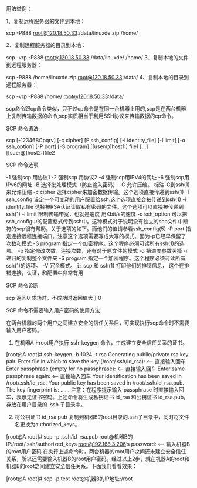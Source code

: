 用法举例：

1、复制远程服务器的文件到本地：

scp -P888 root@120.18.50.33:/data/linuxde.zip /home/

2、复制远程服务器的目录到本地：

scp -vrp -P888 root@120.18.50.33:/data/linuxde/ /home/
3、复制本地的文件到远程服务器：

scp -P888 /home/linuxde.zip root@120.18.50.33:/data/
4、复制本地的目录到远程服务器：

scp -vrp -P888 /home/ root@120.18.50.33:/data/

scp命令跟cp命令类似，只不过cp命令是在同一台机器上用的,scp是在两台机器上复制传输数据的命令,scp实质相当于利用SSH协议来传输数据的cp命令。

SCP 命令语法

scp [-12346BCpqrv] [-c cipher] [F ssh_config] [-I identity_file] [-l limit]
    [-o ssh_option] [-P port] [-S program]
    [[user@]host1:] file1 […] [[suer@]host2:]file2

SCP 命令选项

-1 强制scp 用协议1
-2 强制scp 用协议2
-4 强制scp用IPV4的网址
-6 强制scp用IPv6的网址
-B 选择批处理模式（防止输入密码）
-C 允许压缩。 标注-C到ssh(1)来允许压缩
-c cipher 选择cipher来加密数据传输。这个选项直接传递到ssh(1)
-F ssh_config 设定一个可变动的用户配置给ssh.这个选项直接会被传递到ssh(1)
-i identity_file 选择被RSA认证读取私有密码的文件。这个选项可以直接被传递到ssh(1)
-l limit 限制传输带宽，也就是速度 用Kbit/s的速度
-o ssh_option 可以把ssh_config中的配置格式传到ssh中。这种模式对于说明没有独立的scp文件中断符的scp很有帮助。关于选项的如下。而他们的值请参看ssh_config(5)
-P port 指定连接远程连接端口。注意这个选项需要写成大写的模式。因为-p已经早保留了次数和模式
-S program 指定一个加密程序。这个程序必须可读所有ssh(1)的选项。
-p 指定修改次数，连接次数，还有对于原文件的模式
-q 把进度参数关掉
-r 递归的复制整个文件夹
-S program 指定一个加密程序。这个程序必须可读所有ssh(1)的选项。
-V 冗余模式。 让 scp 和 ssh(1) 打印他们的排错信息， 这个在排错连接，认证，和配置中非常有用


SCP 命令诊断

scp 返回0 成功时，不成功时返回值大于0

SCP 命令不需要输入用户密码的使用方法

在两台机器的两个用户之间建立安全的信任关系后，可实现执行scp命令时不需要输入用户密码。

1. 在机器A上root用户执行 ssh-keygen 命令，生成建立安全信任关系的证书。

[root@A root]# ssh-keygen -b 1024 -t rsa
Generating public/private rsa key pair.
Enter file in which to save the key (/root/.ssh/id_rsa): <– 直接输入回车
Enter passphrase (empty for no passphrase): <– 直接输入回车
Enter same passphrase again: <– 直接输入回车
Your identification has been saved in /root/.ssh/id_rsa.
Your public key has been saved in /root/.ssh/id_rsa.pub.
The key fingerprint is: ……
注意：在程序提示输入 passphrase 时直接输入回车，表示无证书密码。上述命令将生成私钥证书 id_rsa 和公钥证书 id_rsa.pub，存放在用户目录的 .ssh 子目录中。

2. 将公钥证书 id_rsa.pub 复制到机器B的root目录的.ssh子目录中，同时将文件名更换为authorized_keys。

[root@A root]# scp -p .ssh/id_rsa.pub root@机器B的IP:/root/.ssh/authorized_keys
root@192.168.3.206’s password: <– 输入机器B的root用户密码
在执行上述命令时，两台机器的root用户之间还未建立安全信任关系，所以还需要输入机器B的root用户密码。经过以上2步，就在机器A的root和机器B的root之间建立安全信任关系。下面我们看看效果：

[root@A root]# scp -p test root@机器B的IP地址:/root
